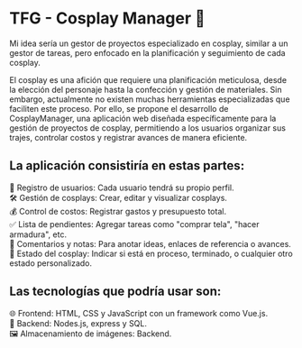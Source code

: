 # TFG - Cosplay Manager 👗

Mi idea sería un gestor de proyectos especializado en cosplay, similar a un gestor de tareas, pero enfocado en la planificación y seguimiento de cada cosplay.

El cosplay es una afición que requiere una planificación meticulosa, desde la elección del personaje hasta la confección y gestión de materiales. Sin embargo, actualmente no existen muchas herramientas especializadas que faciliten este proceso. Por ello, se propone el desarrollo de CosplayManager, una aplicación web diseñada específicamente para la gestión de proyectos de cosplay, permitiendo a los usuarios organizar sus trajes, controlar costos y registrar avances de manera eficiente.

## La aplicación consistiría en estas partes:</br>
👤 Registro de usuarios: Cada usuario tendrá su propio perfil.</br>
🛠️ Gestión de cosplays: Crear, editar y visualizar cosplays.</br>
💰 Control de costos: Registrar gastos y presupuesto total.</br>
✅ Lista de pendientes: Agregar tareas como "comprar tela", "hacer armadura", etc.</br>
📝 Comentarios y notas: Para anotar ideas, enlaces de referencia o avances.</br>
💯 Estado del cosplay: Indicar si está en proceso, terminado, o cualquier otro estado personalizado.</br>

## Las tecnologías que podría usar son:</br>
🌐 Frontend: HTML, CSS y JavaScript con un framework como Vue.js. </br>
🔐 Backend: Nodes.js, express y  SQL. </br>
🖼️ Almacenamiento de imágenes: Backend. </br>

